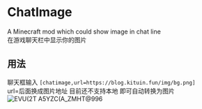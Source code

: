 # ChatImage
A Minecraft mod which could show image in chat line  
在游戏聊天栏中显示你的图片  
## 用法
聊天框输入 `[chatimage,url=https://blog.kituin.fun/img/bg.png]`  
url=后面换成图片地址 目前还不支持本地
即可自动转换为图片  
![EVU(2T A5YZC(A_ZMHT@996](https://user-images.githubusercontent.com/68675068/213866564-0a0c0432-1cb5-4a92-adb4-94221dffbe71.png)  
